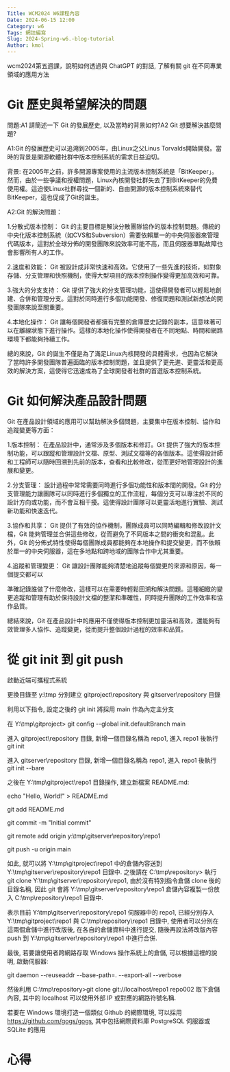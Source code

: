```yaml
---
Title: WCM2024 W6課程內容 
Date: 2024-06-15 12:00
Category: w6
Tags: 網誌編寫
Slug: 2024-Spring-w6.-blog-tutorial
Author: kmol
---
```


wcm2024第五週課，說明如何透過與 ChatGPT 的對話, 了解有關 git 在不同專業領域的應用方法

<!-- PELICAN_END_SUMMARY -->

# Git 歷史與希望解決的問題
問題:A1 請簡述一下 Git 的發展歷史, 以及當時的背景如何?A2 Git 想要解決甚麼問題?

A1:Git 的發展歷史可以追溯到2005年，由Linux之父Linus Torvalds開始開發。當時的背景是開源軟體社群中版本控制系統的需求日益迫切。

背景:
在2005年之前，許多開源專案使用的主流版本控制系統是「BitKeeper」。然而，由於一些爭議和授權問題，Linux內核開發社群失去了對BitKeeper的免費使用權。這迫使Linux社群尋找一個新的、自由開源的版本控制系統來替代BitKeeper，這也促成了Git的誕生。

A2:Git 的解決問題：

1.分散式版本控制：
Git 的主要目標是解決分散團隊協作的版本控制問題。傳統的中央化版本控制系統（如CVS和Subversion）需要依賴單一的中央伺服器來管理代碼版本，這對於全球分佈的開發團隊來說效率可能不高，而且伺服器單點故障也會影響所有人的工作。

2.速度和效能：
Git 被設計成非常快速和高效。它使用了一些先進的技術，如對象存儲、分支管理和快照機制，使得大型項目的版本控制操作變得更加高效和可靠。

3.強大的分支支持：
Git 提供了強大的分支管理功能，這使得開發者可以輕鬆地創建、合併和管理分支。這對於同時進行多個功能開發、修復問題和測試新想法的開發團隊來說至關重要。

4.本地化操作：
Git 讓每個開發者都擁有完整的倉庫歷史記錄的副本，這意味著可以在離線狀態下進行操作。這樣的本地化操作使得開發者在不同地點、時間和網路環境下都能夠持續工作。

總的來說，Git 的誕生不僅是為了滿足Linux內核開發的具體需求，也因為它解決了當時許多開發團隊普遍面臨的版本控制問題，並且提供了更先進、更靈活和更高效的解決方案，這使得它迅速成為了全球開發者社群的首選版本控制系統。

# Git 如何解決產品設計問題
Git 在產品設計領域的應用可以幫助解決多個問題，主要集中在版本控制、協作和追蹤變更等方面：

1.版本控制：
在產品設計中，通常涉及多個版本和修訂。Git 提供了強大的版本控制功能，可以跟蹤和管理設計文檔、原型、測試文檔等的各個版本。這使得設計師和工程師可以隨時回溯到先前的版本，查看和比較修改，從而更好地管理設計的進展和變更。

2.分支管理：
設計過程中常常需要同時進行多個功能性和版本間的開發。Git 的分支管理能力讓團隊可以同時進行多個獨立的工作流程，每個分支可以專注於不同的設計方向或功能，而不會互相干擾。這使得設計團隊可以更靈活地進行實驗、測試新功能和快速迭代。

3.協作和共享：
Git 提供了有效的協作機制，團隊成員可以同時編輯和修改設計文檔，Git 能夠管理並合併這些修改，從而避免了不同版本之間的衝突和混亂。此外，Git 的分佈式特性使得每個團隊成員都能夠在本地操作和提交變更，而不依賴於單一的中央伺服器，這在多地點和跨地域的團隊合作中尤其重要。

4.追蹤和管理變更：
Git 讓設計團隊能夠清楚地追蹤每個變更的來源和原因，每一個提交都可以

準確記錄誰做了什麼修改，這樣可以在需要時輕鬆回溯和解決問題。這種細緻的變更追蹤和管理有助於保持設計文檔的整潔和準確性，同時提升團隊的工作效率和協作品質。

總結來說，Git 在產品設計中的應用不僅使得版本控制更加靈活和高效，還能夠有效管理多人協作、追蹤變更，從而提升整個設計過程的效率和品質。

# 從 git init 到 git push
啟動近端可攜程式系統

更換目錄至 y:\tmp 分別建立 gitproject\repository 與 gitserver\repository 目錄

利用以下指令, 設定之後的 git init 將採用 main 作為內定主分支

在 Y:\tmp\gitproject> git config --global init.defaultBranch main

進入 gitproject\repository 目錄, 新增一個目錄名稱為 repo1, 進入 repo1 後執行 git init

進入 gitserver\repository 目錄, 新增一個目錄名稱為 repo1, 進入 repo1 後執行 git init --bare

之後在 Y:\tmp\gitproject\repo1 目錄操作, 建立新檔案 README.md:

echo "Hello, World!" > README.md

git add README.md

git commit -m "Initial commit"

git remote add origin y:\tmp\gitserver\repository\repo1

git push -u origin main

如此, 就可以將 Y:\tmp\gitproject\repo1 中的倉儲內容送到 Y:\tmp\gitserver\repository\repo1 目錄中. 之後請在 C:\tmp\repository> 執行 git clone Y:\tmp\gitserver\repository\repo1, 由於沒有特別指令倉儲 clone 後的目錄名稱, 因此 git 會將 Y:\tmp\gitserver\repository\repo1 倉儲內容複製一份放入 C:\tmp\repository\repo1 目錄中.

表示目前 Y:\tmp\gitserver\repository\repo1 伺服器中的 repo1, 已經分別存入 Y:\tmp\gitproject\repo1 與 C:\tmp\repository\repo1 目錄中, 使用者可以分別在這兩個倉儲中進行改版後, 在各自的倉儲資料中進行提交, 隨後再設法將改版內容 push 到 Y:\tmp\gitserver\repository\repo1 中進行合併.

最後, 若要讓使用者跨網路存取 Windows 操作系統上的倉儲, 可以根據這裡的說明, 啟動伺服器:

git daemon --reuseaddr --base-path=. --export-all --verbose

然後利用 C:\tmp\repository>git clone git://localhost/repo1 repo002 取下倉儲內容, 其中的 localhost 可以使用外部 IP 或對應的網路符號名稱.

若要在 Windows 環境打造一個類似 Github 的網際環境, 可以採用 https://github.com/gogs/gogs, 其中包括網際資料庫 PostgreSQL 伺服器或 SQLite 的應用

# 心得
